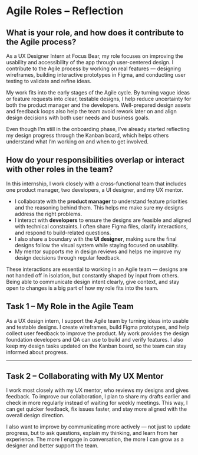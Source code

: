 # Agile Roles – Reflection

## What is your role, and how does it contribute to the Agile process?

As a UX Designer Intern at Focus Bear, my role focuses on improving the usability and accessibility of the app through user-centered design. I contribute to the Agile process by working on real features — designing wireframes, building interactive prototypes in Figma, and conducting user testing to validate and refine ideas.

My work fits into the early stages of the Agile cycle. By turning vague ideas or feature requests into clear, testable designs, I help reduce uncertainty for both the product manager and the developers. Well-prepared design assets and feedback loops also help the team avoid rework later on and align design decisions with both user needs and business goals.

Even though I’m still in the onboarding phase, I’ve already started reflecting my design progress through the Kanban board, which helps others understand what I’m working on and when to get involved.

## How do your responsibilities overlap or interact with other roles in the team?

In this internship, I work closely with a cross-functional team that includes one product manager, two developers, a UI designer, and my UX mentor.

- I collaborate with the **product manager** to understand feature priorities and the reasoning behind them. This helps me make sure my designs address the right problems.
- I interact with **developers** to ensure the designs are feasible and aligned with technical constraints. I often share Figma files, clarify interactions, and respond to build-related questions.
- I also share a boundary with the **UI designer**, making sure the final designs follow the visual system while staying focused on usability.
- My mentor supports me in design reviews and helps me improve my design decisions through regular feedback.

These interactions are essential to working in an Agile team — designs are not handed off in isolation, but constantly shaped by input from others. Being able to communicate design intent clearly, give context, and stay open to changes is a big part of how my role fits into the team.

##  Task 1 – My Role in the Agile Team

As a UX design intern, I support the Agile team by turning ideas into usable and testable designs. I create wireframes, build Figma prototypes, and help collect user feedback to improve the product. My work provides the design foundation developers and QA can use to build and verify features. I also keep my design tasks updated on the Kanban board, so the team can stay informed about progress.

---

##  Task 2 – Collaborating with My UX Mentor

I work most closely with my UX mentor, who reviews my designs and gives feedback. To improve our collaboration, I plan to share my drafts earlier and check in more regularly instead of waiting for weekly meetings. This way, I can get quicker feedback, fix issues faster, and stay more aligned with the overall design direction.

I also want to improve by communicating more actively — not just to update progress, but to ask questions, explain my thinking, and learn from her experience. The more I engage in conversation, the more I can grow as a designer and better support the team.
